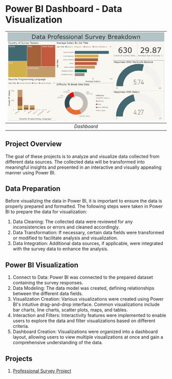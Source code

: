 # Power BI Dashboard - Data Visualization

|![Dashboard](./Data-professional-survey/images/Dashboard-PowerBI.png)|
| :--: |
| *Dashboard* |

## Project Overview
The goal of these projects is to analyze and visualize data collected from different data sources. The collected data will be transformed into meaningful insights and presented in an interactive and visually appealing manner using Power BI.

## Data Preparation
Before visualizing the data in Power BI, it is important to ensure the data is properly prepared and formatted. The following steps were taken in Power BI to prepare the data for visualization:

1. Data Cleaning: The collected data were reviewed for any inconsistencies or errors and cleaned accordingly.
2. Data Transformation: If necessary, certain data fields were transformed or modified to facilitate analysis and visualization.
3. Data Integration: Additional data sources, if applicable, were integrated with the survey data to enhance the analysis.

## Power BI Visualization

1. Connect to Data: Power BI was connected to the prepared dataset containing the survey responses.
2. Data Modeling: The data model was created, defining relationships between the different data fields.
3. Visualization Creation: Various visualizations were created using Power BI's intuitive drag-and-drop interface. Common visualizations include bar charts, line charts, scatter plots, maps, and tables.
4. Interaction and Filters: Interactivity features were implemented to enable users to explore the data and filter visualizations based on different criteria.
5. Dashboard Creation: Visualizations were organized into a dashboard layout, allowing users to view multiple visualizations at once and gain a comprehensive understanding of the data.

## Projects
1. [Professional Survey Project](./Data-professional-survey/README.md)




